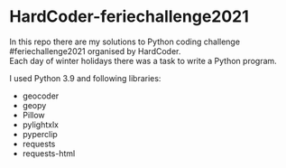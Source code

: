# HardCoder-feriechallenge2021

In this repo there are my solutions to Python coding challenge #feriechallenge2021 organised by HardCoder.  
Each day of winter holidays there was a task to write a Python program.



I used Python 3.9 and following libraries:

* geocoder
* geopy
* Pillow
* pylightxlx
* pyperclip
* requests
* requests-html
